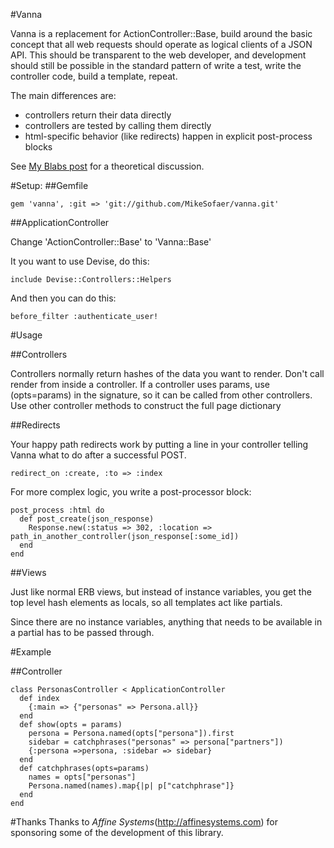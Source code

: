 #Vanna

Vanna is a replacement for ActionController::Base, build around the basic concept that all web requests should operate as logical clients of a JSON API.
This should be transparent to the web developer, and development should still be possible in the standard
pattern of write a test, write the controller code, build a template, repeat.

The main differences are:

- controllers return their data directly
- controllers are tested by calling them directly
- html-specific behavior (like redirects) happen in explicit post-process blocks

See [My Blabs post](http://pivotallabs.com/users/msofaer/blog/articles/1423-presenters-and-logical-apis/) for a theoretical discussion.

#Setup:
##Gemfile

    gem 'vanna', :git => 'git://github.com/MikeSofaer/vanna.git'

##ApplicationController

Change 'ActionController::Base' to 'Vanna::Base'

It you want to use Devise, do this:

    include Devise::Controllers::Helpers

And then you can do this:

    before_filter :authenticate_user!

#Usage

##Controllers

Controllers normally return hashes of the data you want to render.  Don't call render from inside a controller.  If a controller uses params, use (opts=params) in the signature, so it can be called from other controllers.  Use other controller methods to construct the full page dictionary

##Redirects

Your happy path redirects work by putting a line in your controller telling Vanna what to do after a successful POST.

    redirect_on :create, :to => :index

For more complex logic, you write a post-processor block:

    post_process :html do
      def post_create(json_response)
        Response.new(:status => 302, :location => path_in_another_controller(json_response[:some_id])
      end
    end

##Views

Just like normal ERB views, but instead of instance variables, you get the top level hash elements as locals, so all templates act like partials.

Since there are no instance variables, anything that needs to be available in a partial has to be passed through.

#Example

##Controller

    class PersonasController < ApplicationController
      def index
        {:main => {"personas" => Persona.all}}
      end
      def show(opts = params)
        persona = Persona.named(opts["persona"]).first
        sidebar = catchphrases("personas" => persona["partners"])
        {:persona =>persona, :sidebar => sidebar}
      end
      def catchphrases(opts=params)
        names = opts["personas"]
        Persona.named(names).map{|p| p["catchphrase"]}
      end
    end

#Thanks
Thanks to *Affine Systems*(http://affinesystems.com) for sponsoring some of the development of this library.